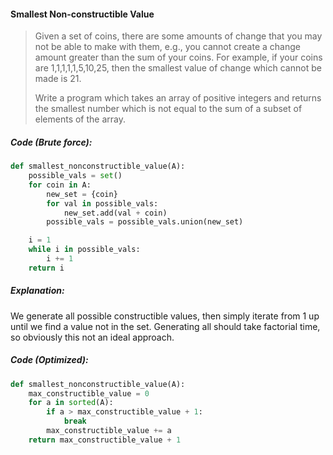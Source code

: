 #### Smallest Non-constructible Value

> Given a set of coins, there are some amounts of change that you may not be able to make with them, e.g., you cannot create a change amount greater than the sum of your coins. For example, if your coins are 1,1,1,1,1,5,10,25, then the smallest value of change which cannot be made is 21.
>
> Write a program which takes an array of positive integers and returns the smallest number which is not equal to the sum of a subset of elements of the array.

##### Code \(Brute force\):

```py
def smallest_nonconstructible_value(A):
    possible_vals = set()
    for coin in A:
        new_set = {coin}
        for val in possible_vals:
            new_set.add(val + coin)
        possible_vals = possible_vals.union(new_set)

    i = 1
    while i in possible_vals:
        i += 1
    return i
```

##### Explanation:

We generate all possible constructible values, then simply iterate from 1 up until we find a value not in the set. Generating all should take factorial time, so obviously this not an ideal approach.

##### Code \(Optimized\):

```py
def smallest_nonconstructible_value(A):
    max_constructible_value = 0
    for a in sorted(A):
        if a > max_constructible_value + 1:
            break
        max_constructible_value += a
    return max_constructible_value + 1
```



